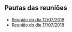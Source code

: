 ## Pautas das reuniões

- [Reunião do dia 12/07/2018](12072018)
- [Reunião do dia 17/07/2018](17072018)
